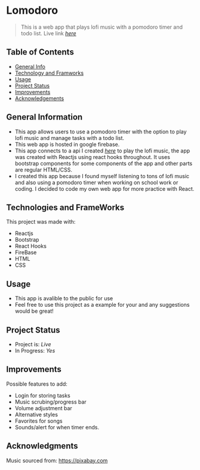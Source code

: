 # Lomodoro

> This is a web app that plays lofi music with a pomodoro timer and todo list.
> Live link [_here_](https://lomodoro-542e9.web.app/)

## Table of Contents

- [General Info](#general-information)
- [Technology and Framworks](#technologies-and-frameworks)
- [Usage](#usage)
- [Project Status](#project-status)
- [Improvements](#improvements)
- [Acknowledgements](#acknowledgments)

## General Information

- This app allows users to use a pomodoro timer with the option to play lofi music and manage tasks with a todo list.
- This web app is hosted in google firebase.
- This app connects to a api I created [_here_](https://github.com/jaiacouc/LoFiApi) to play the lofi music, the app was created with Reactjs using react hooks throughout. It uses bootstrap components for some components of the app and other parts are regular HTML/CSS.
- I created this app because I found myself listening to tons of lofi music and also using a pomodoro timer when working on school work or coding. I decided to code my own web app for more practice with React.

## Technologies and FrameWorks

This project was made with:

- Reactjs
- Bootstrap
- React Hooks
- FireBase
- HTML
- CSS

## Usage

- This app is avalible to the public for use
- Feel free to use this project as a example for your and any suggestions would be great!

## Project Status

- Project is: _Live_
- In Progress: _Yes_

## Improvements

Possible features to add:

- Login for storing tasks
- Music scrubing/progress bar
- Volume adjustment bar
- Alternative styles
- Favorites for songs
- Sounds/alert for when timer ends.

## Acknowledgments

Music sourced from: https://pixabay.com
